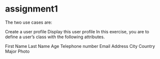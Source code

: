 # assignment1
The two use cases are:

Create a user profile
Display this user profile
In this exercise, you are to define a user’s class with the following attributes.

First Name
Last Name
Age
Telephone number
Email
Address
City
Country
Major
Photo

